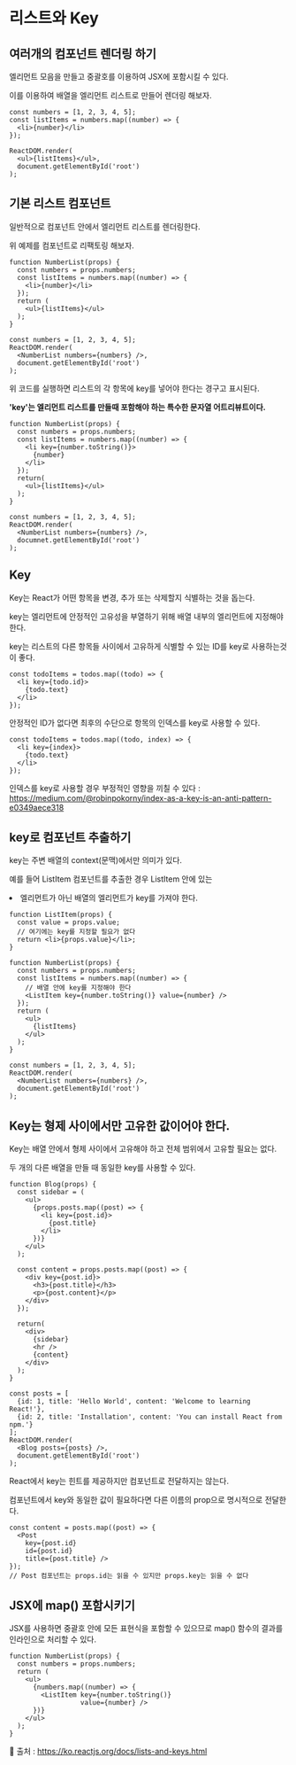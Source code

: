 # 리스트와 Key

## 여러개의 컴포넌트 렌더링 하기

엘리먼트 모음을 만들고 중괄호를 이용하여 JSX에 포함시킬 수 있다.

이를 이용하여 배열을 엘리먼트 리스트로 만들어 렌더링 해보자.
```JSX
const numbers = [1, 2, 3, 4, 5];
const listItems = numbers.map((number) => {
  <li>{number}</li>
});

ReactDOM.render(
  <ul>{listItems}</ul>,
  document.getElementById('root')
);
```

## 기본 리스트 컴포넌트

일반적으로 컴포넌트 안에서 엘리먼트 리스트를 렌더링한다.

위 예제를 컴포넌트로 리팩토링 해보자.
```JSX
function NumberList(props) {
  const numbers = props.numbers;
  const listItems = numbers.map((number) => {
    <li>{number}</li>
  });
  return (
    <ul>{listItems}</ul>
  );
}

const numbers = [1, 2, 3, 4, 5];
ReactDOM.render(
  <NumberList numbers={numbers} />,
  document.getElementById('root')
);
```

위 코드를 실행하면 리스트의 각 항목에 key를 넣어야 한다는 경구고 표시된다.

**'key'는 엘리먼트 리스트를 만들때 포함해야 하는 특수한 문자열 어트리뷰트이다.**
```JSX
function NumberList(props) {
  const numbers = props.numbers;
  const listItems = numbers.map((number) => {
    <li key={number.toString()}>
      {number}
    </li>
  });
  return(
    <ul>{listItems}</ul>
  );
}

const numbers = [1, 2, 3, 4, 5];
ReactDOM.render(
  <NumberList numbers={numbers} />,
  documnet.getElementById('root')
);
```

## Key

Key는 React가 어떤 항목을 변경, 추가 또는 삭제할지 식별하는 것을 돕는다.

key는 엘리먼트에 안정적인 고유성을 부열하기 위해 배열 내부의 엘리먼트에 지정해야 한다.

key는 리스트의 다른 항목들 사이에서 고유하게 식별할 수 있는 ID를 key로 사용하는것이 좋다.
```JSX
const todoItems = todos.map((todo) => {
  <li key={todo.id}>
    {todo.text}
  </li>
});
```

안정적인 ID가 없다면 최후의 수단으로 항목의 인덱스를 key로 사용할 수 있다.
```JSX
const todoItems = todos.map((todo, index) => {
  <li key={index}>
    {todo.text}
  </li>
});
```

인덱스를 key로 사용할 경우 부정적인 영향을 끼칠 수 있다 : https://medium.com/@robinpokorny/index-as-a-key-is-an-anti-pattern-e0349aece318

## key로 컴포넌트 추출하기

key는 주변 배열의 context(문맥)에서만 의미가 있다.

예를 들어 ListItem 컴포넌트를 추출한 경우 ListItem 안에 있는 <li> 엘리먼트가 아닌 배열의 <ListItem /> 엘리먼트가 key를 가져야 한다.
```JSX
function ListItem(props) {
  const value = props.value;
  // 여기에는 key를 지정할 필요가 없다
  return <li>{props.value}</li>;
}

function NumberList(props) {
  const numbers = props.numbers;
  const listItems = numbers.map((number) => {
    // 배열 안에 key를 지정해야 한다
    <ListItem key={number.toString()} value={number} />
  });
  return (
    <ul>
      {listItems}
    </ul>
  );
}

const numbers = [1, 2, 3, 4, 5];
ReactDOM.render(
  <NumberList numbers={numbers} />,
  document.getElementById('root')
);
```

## Key는 형제 사이에서만 고유한 값이어야 한다.

Key는 배열 안에서 형제 사이에서 고유해야 하고 전체 범위에서 고유할 필요는 없다.

두 개의 다른 배열을 만들 때 동일한 key를 사용할 수 있다.
```JSX
function Blog(props) {
  const sidebar = (
    <ul>
      {props.posts.map((post) => {
        <li key={post.id}>
          {post.title}
        </li>
      })}
    </ul>
  );

  const content = props.posts.map((post) => {
    <div key={post.id}>
      <h3>{post.title}</h3>
      <p>{post.content}</p>
    </div>
  });

  return(
    <div>
      {sidebar}
      <hr />
      {content}
    </div>
  );
}

const posts = [
  {id: 1, title: 'Hello World', content: 'Welcome to learning React!'},
  {id: 2, title: 'Installation', content: 'You can install React from npm.'}
];
ReactDOM.render(
  <Blog posts={posts} />,
  document.getElementById('root')
);
```

React에서 key는 힌트를 제공하지만 컴포넌트로 전달하지는 않는다.

컴포넌트에서 key와 동일한 값이 필요하다면 다른 이름의 prop으로 명시적으로 전달한다.
```JSX
const content = posts.map((post) => {
  <Post
    key={post.id}
    id={post.id}
    title={post.title} />
});
// Post 컴포넌트는 props.id는 읽을 수 있지만 props.key는 읽을 수 없다
```

## JSX에 map() 포함시키기

JSX를 사용하면 중괄호 안에 모든 표현식을 포함할 수 있으므로 map() 함수의 결과를 인라인으로 처리할 수 있다.
```JSX
function NumberList(props) {
  const numbers = props.numbers;
  return (
    <ul>
      {numbers.map((number) => {
        <ListItem key={number.toString()}
                  value={number} />
      })}
    </ul>
  );
}
```

🎯 출처 : https://ko.reactjs.org/docs/lists-and-keys.html